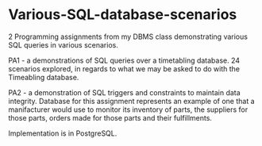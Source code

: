 # Various-SQL-database-scenarios
2 Programming assignments from my DBMS class demonstrating various SQL queries in various scenarios.

PA1 - a demonstrations of SQL queries over a timetabling database. 24 scenarios explored, in regards to what we may be asked to do with the Timeabling database.

PA2 - a demonstration of SQL triggers and constraints to maintain data integrity. Database for this assignment represents an example of one that a manifacturer would use to monitor its inventory of parts, the suppliers for those parts, orders made for those parts and their fulfillments.

Implementation is in PostgreSQL.
